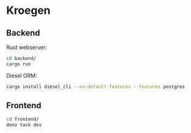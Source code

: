 # Kroegen


## Backend

Rust webserver:  
```bash
cd backend/
cargo run
```

Diesel ORM:
```bash
cargo install diesel_cli --no-default-features --features postgres
```


## Frontend

```bash
cd frontend/
deno task dev
```